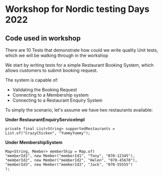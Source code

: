 # Workshop for Nordic testing Days 2022

## Code used in workshop

There are 10 Tests that demonstrate how could we write quality Unit tests, which we will be walking through in the workshop

We start by writing tests for a simple Restaurant Booking System, which allows customers to submit booking request.

The system is capable of:
- Validating the Booking Request
- Connecting to a Membership system
- Connecting to a Restaurant Enquiry System

To simply the scenario, let's assume we have two restaurants available:

**Under RestaurantEnquiryServiceImpl**

```
private final List<String> supportedRestaurants = List.of("CrazyChicken", "YummyYummy");
```

**Under MembershipSystem**

```
Map<String, Member> memberShip = Map.of(
"memberId1", new Member("memberId1", "Tony", "070-12345"),
"memberId2", new Member("memberId2", "Helen", "070-45678"),
"memberId3", new Member("memberId3", "Jack", "070-55555")
);
```